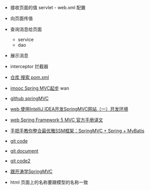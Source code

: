 - 接收页面的值 servlet - web.xml 配置
- 向页面传值

- 查询消息给页面 
    - service
    - dao

- 展示消息

- interceptor 拦截器

- [仓库 搜索 pom.xml ](https://mvnrepository.com/artifact/org.springframework/spring-core/5.1.3.RELEASE)

- [imooc Spring MVC起步](https://www.imooc.com/video/8413) wan

- [github springMVC](https://github.com/Cenyol/SpringMVC/blob/master/src/main/webapp/WEB-INF/web.xml)

- [web 使用IntelliJ IDEA开发SpringMVC网站（一）开发环境 ](https://my.oschina.net/gaussik/blog/385697)

- [web Spring Framework 5 MVC 官方手册译文](https://www.jianshu.com/p/c6e4d7de6e0a)

- [手把手教你整合最优雅SSM框架：SpringMVC + Spring + MyBatis](https://blog.csdn.net/qq598535550/article/details/51703190)

- [git code](https://github.com/wosyingjun/beauty_ssm/tree/master/src)

- [git document](https://github.com/brianway/springmvc-mybatis-learning/tree/master/springmvc)

- [git code2](https://github.com/liyifeng1994/ssm)

- [跟开涛学SpringMVC ](http://sishuok.com/forum/blogPost/list/5160.html)

- html 页面上的名称要跟模型的名称一致